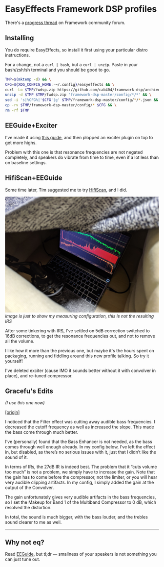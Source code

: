 EasyEffects Framework DSP profiles
=======

There's a [progress thread](https://community.frame.work/t/guide-yet-another-easyeffects-profile/40509/) on Framework community forum.

## Installing

You do require EasyEffects, so install it first using your particular distro instructions.

For a change, not a `curl | bash`, but a `curl | unzip`. Paste in your bash/zsh/sh terminal and you should be good to go.

```bash
TMP=$(mktemp -d) && \
CFG=${XDG_CONFIG_HOME:-~/.config}/easyeffects && \
curl -Lo $TMP/fwdsp.zip https://github.com/cab404/framework-dsp/archive/refs/heads/master.zip && \
unzip -d $TMP $TMP/fwdsp.zip 'framework-dsp-master/config/*/*' && \
sed -i 's|%CFG%|'$CFG'|g' $TMP/framework-dsp-master/config/*/*.json && \
cp -rv $TMP/framework-dsp-master/config/* $CFG && \
rm -rf $TMP
```

## EEGuide+Exciter

I've made it using [this guide](https://wwmm.github.io/easyeffects/guide_1.html), and then plopped an exciter plugin on top to get more highs.

Problem with this one is that resonance frequencies are not negated completely, and speakers do vibrate from time to time, even if a lot less than on baseline settings.

## HifiScan+EEGuide

Some time later, Tim suggested me to try [HifiScan](https://github.com/erdewit/HiFiScan), and I did.

![doing the sweep](./images/sweep.jpg)
_image is just to show my measuring configuration, this is not the resulting IRS_

After some tinkering with IRS, I've ~~settled on 5dB correction~~ switched to 16dB corrections, to get the resonance frequencies out, and not to remove all the volume.

I like how it more than the previous one, but maybe it's the hours spent on packaging, running and fiddling around this new profile talking. 
So try it yourself!

I've deleted exciter (cause IMO it sounds better without it with convolver in place), and re-tuned compressor.

## Gracefu's Edits
_(I use this one now)_

[[origin]](https://community.frame.work/t/guide-framework-dsp-better-linux-audio/44645/37?u=cab)

I noticed that the Filter effect was cutting away audible bass frequencies. I decreased the cutoff frequency as well as increased the slope. This made the bass come through much better.

I’ve (personally) found that the Bass Enhancer is not needed, as the bass comes through well enough already. In my config below, I’ve left the effect in, but disabled, as there’s no serious issues with it, just that I didn’t like the sound of it.

In terms of IRs, the 27dB IR is indeed best. The problem that it “cuts volume too much” is not a problem, we simply have to increase the gain. Note that the gain has to come before the compressor, not the limiter, or you will hear very audible clipping artifacts. In my config, I simply added the gain at the output of the Convolver.

The gain unfortunately gives very audible artifacts in the bass frequencies, so I set the Makeup for Band 1 of the Multiband Compressor to 0 dB, which resolved the distortion.

In total, the sound is much bigger, with the bass louder, and the trebles sound clearer to me as well.

----


## Why not eq?

Read [EEGuide]((https://wwmm.github.io/easyeffects/guide_1.html)), but tl;dr — smallness of your speakers is not something you can just tune out.
